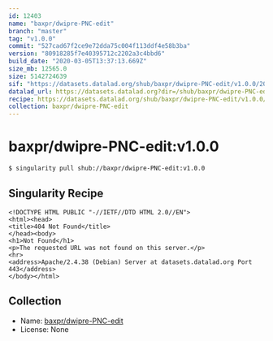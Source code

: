 ```yaml
---
id: 12403
name: "baxpr/dwipre-PNC-edit"
branch: "master"
tag: "v1.0.0"
commit: "527cad67f2ce9e72dda75c004f113ddf4e58b3ba"
version: "80918285f7e40395712c2202a3c4bbd6"
build_date: "2020-03-05T13:37:13.669Z"
size_mb: 12565.0
size: 5142724639
sif: "https://datasets.datalad.org/shub/baxpr/dwipre-PNC-edit/v1.0.0/2020-03-05-527cad67-80918285/80918285f7e40395712c2202a3c4bbd6.sif"
datalad_url: https://datasets.datalad.org?dir=/shub/baxpr/dwipre-PNC-edit/v1.0.0/2020-03-05-527cad67-80918285/
recipe: https://datasets.datalad.org/shub/baxpr/dwipre-PNC-edit/v1.0.0/2020-03-05-527cad67-80918285/Singularity
collection: baxpr/dwipre-PNC-edit
---
```


# baxpr/dwipre-PNC-edit:v1.0.0

```bash
$ singularity pull shub://baxpr/dwipre-PNC-edit:v1.0.0
```

## Singularity Recipe

```singularity
<!DOCTYPE HTML PUBLIC "-//IETF//DTD HTML 2.0//EN">
<html><head>
<title>404 Not Found</title>
</head><body>
<h1>Not Found</h1>
<p>The requested URL was not found on this server.</p>
<hr>
<address>Apache/2.4.38 (Debian) Server at datasets.datalad.org Port 443</address>
</body></html>
```

## Collection

 - Name: [baxpr/dwipre-PNC-edit](https://github.com/baxpr/dwipre-PNC-edit)
 - License: None

